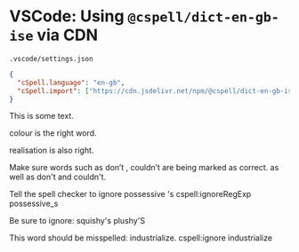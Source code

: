 # VSCode: Using `@cspell/dict-en-gb-ise` via CDN

`.vscode/settings.json`

```json
{
  "cSpell.language": "en-gb",
  "cSpell.import": ["https://cdn.jsdelivr.net/npm/@cspell/dict-en-gb-ise@latest/cspell-ext.json"]
}
```

This is some text.

colour is the right word.

realisation is also right.

Make sure words such as don’t , couldn’t are being marked as correct.
as well as don't and couldn't.

Tell the spell checker to ignore possessive 's
cspell:ignoreRegExp possessive_s

Be sure to ignore: squishy's plushy'S

This word should be misspelled: industrialize.
cspell:ignore industrialize
